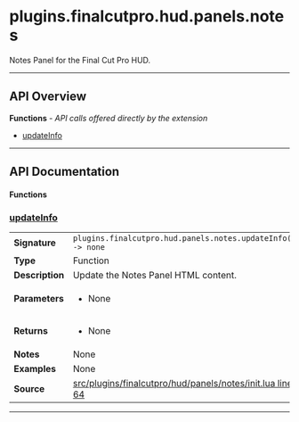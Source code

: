 # plugins.finalcutpro.hud.panels.notes

Notes Panel for the Final Cut Pro HUD.

---

## API Overview
**Functions** - _API calls offered directly by the extension_
 * [updateInfo](#updateinfo)


---

## API Documentation

#### Functions


### [updateInfo](#updateinfo)

|                                             |                                                                                     |
| --------------------------------------------|-------------------------------------------------------------------------------------|
| **Signature**                               | `plugins.finalcutpro.hud.panels.notes.updateInfo() -> none`                                                                    |
| **Type**                                    | Function                                                                     |
| **Description**                             | Update the Notes Panel HTML content.                                                                     |
| **Parameters**                              | <ul><li>None</li></ul> |
| **Returns**                                 | <ul><li>None</li></ul>          |
| **Notes**                                   | None |
| **Examples**                                | None |
| **Source**                                  | [src/plugins/finalcutpro/hud/panels/notes/init.lua line 64](https://github.com/CommandPost/CommandPost/blob/develop/src/plugins/finalcutpro/hud/panels/notes/init.lua#L64) |

---

